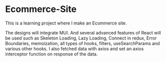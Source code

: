 # Ecommerce-Site
This is a learning project where I make an Ecommerce site. 

The designs will integrate MUI. And several advanced features of React will be used such as Skeleton Loading, Lazy Loading, Connect in redux, Error Boundaries, memoization, all types of hooks, filters, useSearchParams and various other hooks. I also fetched data with axios and set an axios interceptor function on response of the data.